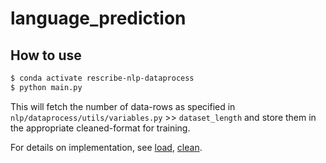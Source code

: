 # language_prediction

## How to use

```bash
$ conda activate rescribe-nlp-dataprocess
$ python main.py
```

This will fetch the number of data-rows as specified in `nlp/dataprocess/utils/variables.py` >> `dataset_length` and store them in the appropriate cleaned-format for training.

For details on implementation, see [load](load/README.md), [clean](clean/README.md).
